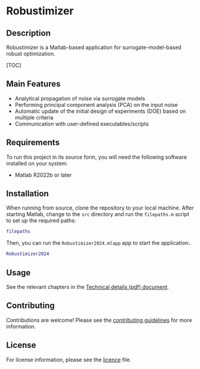 # Robustimizer

## Description

Robustimizer is a Matlab-based application for surrogate-model-based robust optimization.

[TOC]

## Main Features

- Analytical propagation of noise via surrogate models
- Performing principal component analysis (PCA) on the input noise
- Automatic update of the initial design of experiments (DOE) based on multiple criteria
- Communication with user-defined executables/scripts

## Requirements

To run this project in its source form, you will need the following software installed on your system:

- Matlab R2022b or later

## Installation

When running from source, clone the repository to your local machine. After starting Matlab, change to the `src` directory and run the `filepaths.m` script to set up the required paths:

```matlab
filepaths
```

Then, you can run the `Robustimizer2024.mlapp` app to start the application:.

```matlab
Robustimizer2024
```

## Usage

See the relevant chapters in the [Technical details (pdf) document](<documentation/TechnicalDetails.pdf>).

## Contributing

Contributions are welcome! Please see the [contributing guidelines](CONTRIBUTING.md) for more information.

## License

For license information, please see the [licence](LICENSE.md) file.
